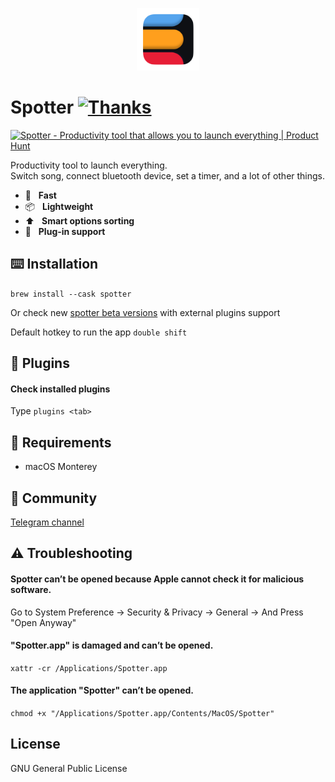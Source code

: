 <p align="center">
  <img src="/preview/icon.png?raw=true" alt="" height="100" />
</p>

# Spotter [![Thanks](https://bit.ly/saythankss)](https://github.com/sponsors/ziulev)

<a href="https://www.producthunt.com/posts/spotter-4?utm_source=badge-top-post-badge&utm_medium=badge&utm_souce=badge-spotter-4" target="_blank"><img src="https://api.producthunt.com/widgets/embed-image/v1/top-post-badge.svg?post_id=280842&theme=dark&period=daily" alt="Spotter - Productivity tool that allows you to launch everything | Product Hunt" style="width: 250px; height: 54px;" width="250" height="54" /></a>

Productivity tool to launch everything.<br/>
Switch song, connect bluetooth device, set a timer, and a lot of other things.<br />

* 🤖&nbsp;&nbsp;&nbsp;<b>Fast</b>
* 📦&nbsp;&nbsp;&nbsp;<b>Lightweight</b>
* ⬆️&nbsp;&nbsp;&nbsp;<b>Smart options sorting</b>
* 🔌&nbsp;&nbsp;&nbsp;<b>Plug-in support</b>

## ⌨️ Installation
```brew install --cask spotter```

Or check new [spotter beta versions](
https://github.com/spotter-applicatio/spotter/releases) with external plugins support 


Default hotkey to run the app ```double shift```

## 🔌 Plugins

#### Check installed plugins
Type `plugins <tab>`

## 🤖 Requirements
* macOS Monterey

## 💬 Community
[Telegram channel](https://t.me/joinchat/HG4MQi1-91Y0NGVk)

## ⚠️ Troubleshooting

#### Spotter can’t be opened because Apple cannot check it for malicious software.
Go to System Preference -> Security & Privacy -> General -> And Press "Open Anyway"

#### "Spotter.app" is damaged and can’t be opened.
```xattr -cr /Applications/Spotter.app```

#### The application "Spotter" can’t be opened.
```chmod +x "/Applications/Spotter.app/Contents/MacOS/Spotter"```

## License
GNU General Public License
